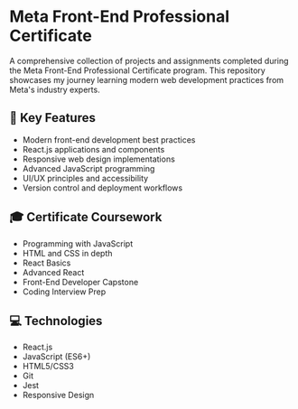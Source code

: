 # Meta Front-End Professional Certificate

A comprehensive collection of projects and assignments completed during the Meta Front-End Professional Certificate program. This repository showcases my journey learning modern web development practices from Meta's industry experts.

## 🚀 Key Features
- Modern front-end development best practices
- React.js applications and components
- Responsive web design implementations
- Advanced JavaScript programming
- UI/UX principles and accessibility
- Version control and deployment workflows

## 🎓 Certificate Coursework
- Programming with JavaScript
- HTML and CSS in depth
- React Basics
- Advanced React
- Front-End Developer Capstone
- Coding Interview Prep

## 💻 Technologies
- React.js
- JavaScript (ES6+)
- HTML5/CSS3
- Git
- Jest
- Responsive Design
